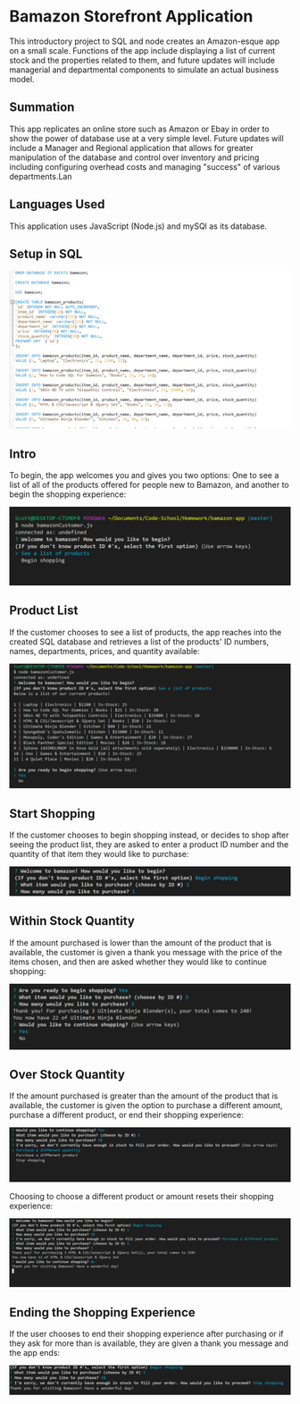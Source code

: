 # Bamazon Storefront Application
This introductory project to SQL and node creates an Amazon-esque app on a small scale. Functions of the app include displaying a list of current stock and the properties related to them, and future updates will include managerial and departmental components to simulate an actual business model. 

<h2>Summation</h2>

This app replicates an online store such as Amazon or Ebay in order to show the power of database use at a very simple level. Future updates will include a Manager and Regional application that allows for greater manipulation of the database and control over inventory and pricing including configuring overhead costs and managing "success" of various departments.Lan

<h2>Languages Used</h2>

This application uses JavaScript (Node.js) and mySQl as its database.

<h2>Setup in SQL</h2>

![SQL Setup](images/SQL_setup.png)

<h2>Intro</h2>

To begin, the app welcomes you and gives you two options: One to see a list of all of the products offered for people new to Bamazon, and another to begin the shopping experience: 

![Intro to Bamazon App](images/Intro.png)

<h2>Product List</h2>

If the customer chooses to see a list of products, the app reaches into the created SQL database and retrieves a list of the products' ID numbers, names, departments, prices, and quantity available:

![SQL Product List](images/product_list.png)

<h2>Start Shopping</h2>

If the customer chooses to begin shopping instead, or decides to shop after seeing the product list, they are asked to enter a product ID number and the quantity of that item they would like to purchase:

![Beginning of Shopping Experience](images/start_shopping.png)

<h2>Within Stock Quantity</h2>

If the amount purchased is lower than the amount of the product that is available, the customer is given a thank you message with the price of the items chosen, and then are asked whether they would like to continue shopping: 

![After Purchase Options](images/after_purchase.png)

<h2>Over Stock Quantity</h2>

If the amount purchased is greater than the amount of the product that is available, the customer is given the option to purchase a different amount, purchase a different product, or end their shopping experience: 

![Over Quantity Response](images/over_quantity.png)

Choosing to choose a different product or amount resets their shopping experience: 

![Shopping Reset](images/if_new_choice.png)

<h2>Ending the Shopping Experience</h2>

If the user chooses to end their shopping experience after purchasing or if they ask for more than is available, they are given a thank you message and the app ends: 

![End Shopping Image](images/stop_shopping.png)
